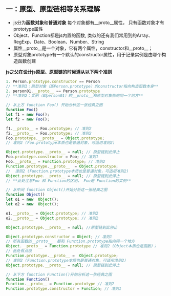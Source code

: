 ## 一：原型、原型链相等关系理解

- js分为**函数对象**和**普通对象**
每个对象都有__proto__属性， 只有函数对象才有prototype属性
-  Object、Function都是js内置的函数, 类似的还有我们常用到的Array、RegExp、Date、Boolean、Number、String
-  属性__proto__是一个对象，它有两个属性，constructor和__proto__；
-  原型对象prototype有一个默认的constructor属性，用于记录实例是由哪个构造函数创建



**js之父在设计js原型、原型链的时候遵从以下两个准则**

```javascript
1. Person.prototype.constructor == Person
// **准则1：原型对象（即Person.prototype）的constructor指向构造函数本身**
2. person01.__proto__ == Person.prototype 
// **准则2：实例（即person01）的__proto__和原型对象指向同一个地方**
```



```javascript
// 从上方 function Foo() 开始分析这一张经典之图
function Foo()
let f1 = new Foo();
let f2 = new Foo();

f1.__proto__ = Foo.prototype; // 准则2
f2.__proto__ = Foo.prototype; // 准则2
Foo.prototype.__proto__ = Object.prototype; 
// 准则2 (Foo.prototype本质也是普通对象，可适用准则2)

Object.prototype.__proto__ = null; // 原型链到此停止
Foo.prototype.constructor = Foo; // 准则1
Foo.__proto__ = Function.prototype; // 准则2
Function.prototype.__proto__  = Object.prototype; 
//  准则2 (Function.prototype本质也是普通对象，可适用准则2)
Object.prototype.__proto__ = null; // 原型链到此停止
// **此处注意Foo 和 Function的区别， Foo是 Function的实例**

// 从中间 function Object()开始分析这一张经典之图
function Object()
let o1 = new  Object();
let o2 = new  Object();

o1.__proto__ = Object.prototype; // 准则2
o2.__proto__ = Object.prototype; // 准则2

Object.prototype.__proto__ = null; //原型链到此停止

Object.prototype.constructor = Object; // 准则1
// 所有函数的__proto__  都和 Function.prototype指向同一个地方
Object.__proto__ = Function.prototype // 准则2 (Object本质也是函数)；
// 此处有点绕
Function.prototype.__proto__ =  Object.prototype; 
// 准则2 (Function.prototype本质也是普通对象，可适用准则2)
Object.prototype.__proto__ = null; // 原型链到此停止

// 从下方 function Function()开始分析这一张经典之图
function Function()
Function.__proto__ = Function.prototype // 准则2
Function.prototype.constructor = Function; // 准则1


```



